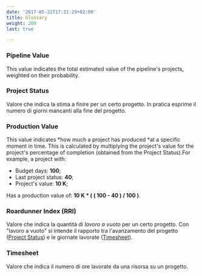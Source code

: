```yaml
---
date: '2017-05-22T17:31:29+02:00'
title: Glossary
weight: 200
last: true

---
```



### Pipeline Value

This value indicates the total estimated value of the pipeline's projects, weighted on their probability.

### Project Status

Valore che indica la stima a finire per un certo progetto. In pratica esprime il numero di giorni mancanti alla fine del progetto.

### Production Value

This value indicates *how much a project has produced *at a specific moment in time. This is calculated by multiplying the project's value for the project's percentage of completion (obtained from the Project Status).For example, a project with:

* Budget days: **100**;
* Last project status: **40**;
* Project's value: **10 K**;

Has a production value of: **10 K * ( ( 100 - 40 ) / 100 )**.

### Roardunner Index (RRI)

Valore che indica la quantità di *lavoro a vuoto* per un certo progetto. Con "lavoro a vuoto" si intende il rapporto tra l'avanzamento del progetto ([Project Status](/glossary/index/#project-status)) e le giornate lavorate ([Timesheet](/glossary/index/#timesheet)).

### Timesheet

Valore che indica il numero di ore lavorate da una risorsa su un progetto.